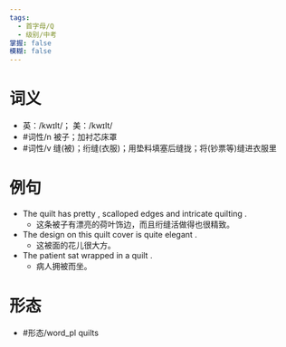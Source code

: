 ```yaml
---
tags:
  - 首字母/Q
  - 级别/中考
掌握: false
模糊: false
---
```

# 词义
- 英：/kwɪlt/； 美：/kwɪlt/
- #词性/n  被子；加衬芯床罩
- #词性/v  缝(被)；绗缝(衣服)；用垫料填塞后缝拢；将(钞票等)缝进衣服里
# 例句
- The quilt has pretty , scalloped edges and intricate quilting .
	- 这条被子有漂亮的荷叶饰边，而且绗缝活做得也很精致。
- The design on this quilt cover is quite elegant .
	- 这被面的花儿很大方。
- The patient sat wrapped in a quilt .
	- 病人拥被而坐。
# 形态
- #形态/word_pl quilts
